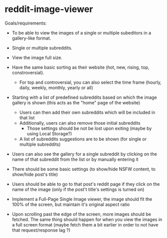 # reddit-image-viewer

Goals/requirements: 

* To be able to view the images of a single or multiple subeditors in a gallery-like format.
* Single or multiple subreddits.
* View the image full size.
* Have the same basic sorting as their website (hot, new, rising, top, constroversial).
  * For top and controversial, you can also select the time frame (hourly, daily, weekly, monthly, yearly or all)
* Starting with a list of predefined subreddits based on which the image gallery is shown (this acts as the "home" page of the website)
  * Users can then add their own subreddits which will be included in that list
  * Additionally, users can also remove those initial subreddits
    * Those settings should be not be lost upon exiting (maybe by using Local Storage?)
  * A list of subreddits suggestions are to be shown (for single or multiple subreddits)
* Users can also see the gallery for a single subreddit by clicking on the name of that subreddit from the list or by manually entering it

* There should be some basic settings (to show/hide NSFW content, to show/hide post's title)
* Users should be able to go to that post's reddit page if they click on the name of the image (only if the post't title's settings is turned on)


* Implement a Full-Page Single Image viewer, the image should fit the 100% of the screen, but maintain it's original aspect ratio

* Upon scrolling past the edge of the screen, more images should be fetched. The same thing should happen for when you view the images in a full screen format (maybe fetch them a bit earlier in order to not have that request/response lag ?)
